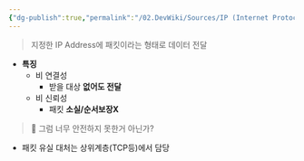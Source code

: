 ```yaml
---
{"dg-publish":true,"permalink":"/02.DevWiki/Sources/IP (Internet Protocol)/"}
---
```


> 지정한 IP Address에 패킷이라는 형태로 데이터 전달

- **특징**
    - 비 연결성
        - 받을 대상 **없어도 전달**
    - 비 신뢰성
        - 패킷 **소실/순서보장X**

> 🤔 그럼 너무 안전하지 못한거 아닌가?

- 패킷 유실 대처는 상위계층(TCP등)에서 담당